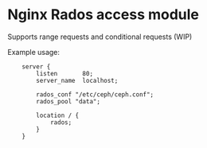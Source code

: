 # Nginx Rados access module

 Supports range requests and conditional requests (WIP)
 
 Example usage:
 ```
     server {
         listen       80;
         server_name  localhost;
         
         rados_conf "/etc/ceph/ceph.conf";
         rados_pool "data";
 
         location / {
             rados;
         }
     }
 ```